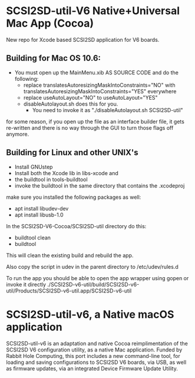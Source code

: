 # SCSI2SD-util-V6 Native+Universal Mac App (Cocoa)
New repo for Xcode based SCSI2SD application for V6 boards.

Building for Mac OS 10.6:
-
* You must open up the MainMenu.xib AS SOURCE CODE and do the following:
	* replace translatesAutoresizingMaskIntoConstraints="NO" with
	translatesAutoresizingMaskIntoConstraints="YES" everywhere
	* replace useAutoLayout="NO" to useAutoLayout="YES"
	* disableAutolayout.sh does this for you.  
	    * You need to invoke it as "./disableAutolayout.sh SCSI2SD-util"

for some reason, if you open up the file as an interface builder file, it gets re-written and there is no way through the GUI to turn those flags off anymore.

Building for Linux and other UNIX's
-
* Install GNUstep
* Install both the Xcode lib in libs-xcode and
* the buildtool in tools-buildtool
* invoke the buildtool in the same directory that contains the .xcodeproj

make sure you installed the following packages as well:

* apt install libudev-dev
* apt install libusb-1.0

In the SCSI2SD-V6-Cocoa/SCSI2SD-util directory do this:

* buildtool clean
* buildtool

This will clean the existing build and rebuild the app.

Also copy the script in udev in the parent directory to /etc/udev/rules.d

To run the app you should be able to open the app wrapper using gopen or invoke it directly ./SCSI2SD-v6-util/build/SCSI2SD-v6-util/Products/SCSI2SD-v6-util.app/SCSI2SD-v6-util

# SCSI2SD-util-v6, a Native macOS application
SCSI2SD-util-v6 is an adaptation and native Cocoa reimplimentation of the SCSI2SD V6 configuration utility, as a native Mac application. Funded by Rabbit Hole Computing, this port includes a new command-line tool, for loading and saving configurations to SCSI2SD V6 boards, via USB, as well as firmware updates, via an integrated Device Firmware Update Utility.

